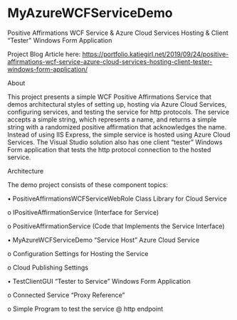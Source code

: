 # MyAzureWCFServiceDemo

Positive Affirmations WCF Service & Azure Cloud Services Hosting & Client “Tester" Windows Form Application 

Project Blog Article here: 
https://portfolio.katiegirl.net/2019/09/24/positive-affirmations-wcf-service-azure-cloud-services-hosting-client-tester-windows-form-application/


About

This project presents a simple WCF Positive Affirmations Service that demos architectural styles of setting up, hosting via Azure Cloud Services, configuring services, and testing the service for http protocols. The service accepts a simple string, which represents a name, and returns a simple string with a randomized positive affirmation that acknowledges the name.  Instead of using IIS Express, the simple service is hosted using Azure Cloud Services. The Visual Studio solution also has one client “tester” Windows Form application that tests the http protocol connection to the hosted service.


Architecture


The demo project consists of these component topics:


•	PositiveAffirmationsWCFServiceWebRole Class Library for Cloud Service

o	IPositiveAffirmationService (Interface for Service)

o	PositiveAffirmationService (Code that Implements the Service Interface)


•	MyAzureWCFServiceDemo “Service Host” Azure Cloud Service 

o	Configuration Settings for Hosting the Service

o	Cloud Publishing Settings


•	TestClientGUI “Tester to Service” Windows Form Application

o	Connected Service “Proxy Reference” 

o	Simple Program to test the service @ http endpoint



